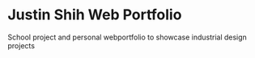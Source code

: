 # Justin Shih Web Portfolio
School project and personal webportfolio to showcase industrial design projects
